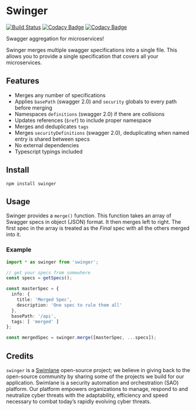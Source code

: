 # Swinger

[![Build Status](https://travis-ci.org/swimlane/swinger.svg?branch=master)](https://travis-ci.org/swimlane/swinger) [![Codacy Badge](https://api.codacy.com/project/badge/Grade/c13a68ee85a14c029d180154549ab829)](https://www.codacy.com?utm_source=github.com&amp;utm_medium=referral&amp;utm_content=swimlane/swinger&amp;utm_campaign=Badge_Grade) [![Codacy Badge](https://api.codacy.com/project/badge/Coverage/c13a68ee85a14c029d180154549ab829)](https://www.codacy.com?utm_source=github.com&utm_medium=referral&utm_content=swimlane/swinger&utm_campaign=Badge_Coverage)

Swagger aggregation for microservices!

Swinger merges multiple swagger specifications into a single file. This allows you to provide a single specification that covers all your microservices.

## Features

- Merges any number of specifications
- Applies `basePath` (swagger 2.0) and `security` globals to every path before merging
- Namespaces `definitions` (swagger 2.0) if there are collisions
- Updates references (`$ref`) to include proper namespace
- Merges and deduplicates `tags`
- Merges `securityDefinitions` (swagger 2.0), deduplicating when named entry is shared between specs
- No external dependencies
- Typescript typings included

## Install

`npm install swinger`

## Usage

Swinger provides a `merge()` function. This function takes an array of Swagger specs in object (JSON) format. It then merges left to right. The first spec in the array is treated as the _Final_ spec with all the others merged into it.

### Example

```typescript
import * as swinger from 'swinger';

// get your specs from somewhere
const specs = getSpecs();

const masterSpec = {
  info: {
    title: 'Merged Spec',
    description: 'One spec to rule them all'
  },
  basePath: '/api',
  tags: [ 'merged' ]
};

const mergedSpec = swinger.merge([masterSpec, ...specs]);
```

## Credits

`swinger` is a [Swimlane](https://swimlane.com) open-source project; we believe in giving back to the open-source community by sharing some of the projects we build for our application. Swimlane is a security automation and orchestration (SAO) platform. Our platform empowers organizations to manage, respond to and neutralize cyber threats with the adaptability, efficiency and speed necessary to combat today’s rapidly evolving cyber threats.
